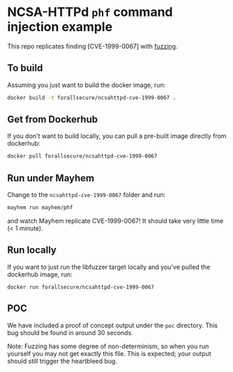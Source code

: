 # NCSA-HTTPd `phf` command injection example

This repo replicates finding [CVE-1999-0067] with
[fuzzing](https://forallsecure.com/blog/fuzzing-for-command-injection).

## To build

Assuming you just want to build the docker image, run:

```bash
docker build -t forallsecure/ncsahttpd-cve-1999-0067 .
```

## Get from Dockerhub

If you don't want to build locally, you can pull a pre-built image
directly from dockerhub:

```bash
docker pull forallsecure/ncsahttpd-cve-1999-0067
```


## Run under Mayhem

Change to the `ncsahttpd-cve-1999-0067` folder and run:

```bash
mayhem run mayhem/phf
```

and watch Mayhem replicate CVE-1999-0067! It should take very little time
(< 1 minute).

## Run locally

If you want to just run the libfuzzer target locally and you've pulled
the dockerhub image, run:

```
docker run forallsecure/ncsahttpd-cve-1999-0067
```

## POC

We have included a proof of concept output under the `poc`
directory. This bug should be found in around 30 seconds.

Note: Fuzzing has some degree of non-determinism, so when you run
yourself you may not get exactly this file.  This is expected; your
output should still trigger the heartbleed bug.
